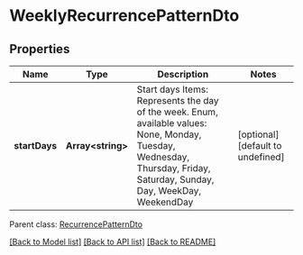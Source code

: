 
# WeeklyRecurrencePatternDto

## Properties
Name | Type | Description | Notes
------------ | ------------- | ------------- | -------------
**startDays** | **Array&lt;string&gt;** | Start days              Items: Represents the day of the week. Enum, available values: None, Monday, Tuesday, Wednesday, Thursday, Friday, Saturday, Sunday, Day, WeekDay, WeekendDay | [optional] [default to undefined]

 Parent class: [RecurrencePatternDto](RecurrencePatternDto.md)

[[Back to Model list]](README.md#documentation-for-models) [[Back to API list]](README.md#documentation-for-api-endpoints) [[Back to README]](README.md)
